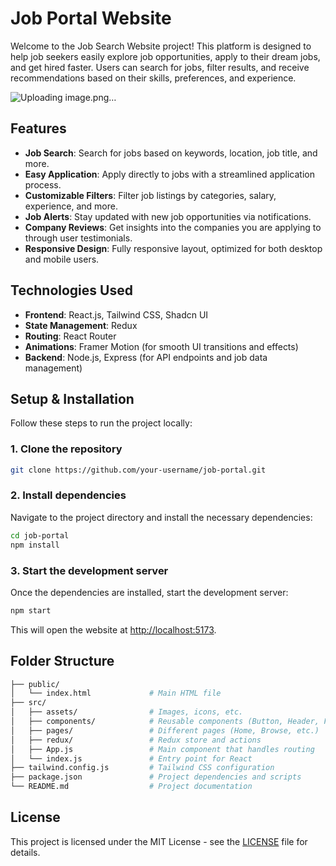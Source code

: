 # Job Portal Website

Welcome to the Job Search Website project! This platform is designed to help job seekers easily explore job opportunities, apply to their dream jobs, and get hired faster. Users can search for jobs, filter results, and receive recommendations based on their skills, preferences, and experience.


![Uploading image.png…]()


## Features

- **Job Search**: Search for jobs based on keywords, location, job title, and more.
- **Easy Application**: Apply directly to jobs with a streamlined application process.
- **Customizable Filters**: Filter job listings by categories, salary, experience, and more.
- **Job Alerts**: Stay updated with new job opportunities via notifications.
- **Company Reviews**: Get insights into the companies you are applying to through user testimonials.
- **Responsive Design**: Fully responsive layout, optimized for both desktop and mobile users.

## Technologies Used

- **Frontend**: React.js, Tailwind CSS, Shadcn UI
- **State Management**: Redux
- **Routing**: React Router
- **Animations**: Framer Motion (for smooth UI transitions and effects)
- **Backend**: Node.js, Express (for API endpoints and job data management)

## Setup & Installation

Follow these steps to run the project locally:

### 1. Clone the repository

```bash
git clone https://github.com/your-username/job-portal.git
```

### 2. Install dependencies

Navigate to the project directory and install the necessary dependencies:

```bash
cd job-portal
npm install
```

### 3. Start the development server

Once the dependencies are installed, start the development server:

```bash
npm start
```

This will open the website at [http://localhost:5173](http://localhost:5173).

## Folder Structure

```bash
├── public/
│   └── index.html             # Main HTML file
├── src/
│   ├── assets/                # Images, icons, etc.
│   ├── components/            # Reusable components (Button, Header, Footer, etc.)
│   ├── pages/                 # Different pages (Home, Browse, etc.)
│   ├── redux/                 # Redux store and actions
│   ├── App.js                 # Main component that handles routing
│   └── index.js               # Entry point for React
├── tailwind.config.js         # Tailwind CSS configuration
├── package.json               # Project dependencies and scripts
└── README.md                  # Project documentation
```

## License

This project is licensed under the MIT License - see the [LICENSE](LICENSE) file for details.

